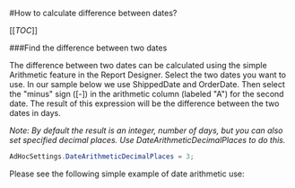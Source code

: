#How to calculate difference between dates?

[[_TOC_]]

###Find the difference between two dates

The difference between two dates can be calculated using the simple Arithmetic feature in the Report Designer.
Select the two dates you want to use. In our sample below we use ShippedDate and OrderDate. Then select the "minus" sign ([-]) in the arithmetic column (labeled "A") for the second date. The result of this expression will be the difference between the two dates in days.

*Note: By default the result is an integer, number of days, but you can also set specified decimal places. Use DateArithmeticDecimalPlaces to do this.*

```c#
AdHocSettings.DateArithmeticDecimalPlaces = 3;
```

Please see the following simple example of date arithmetic use: 